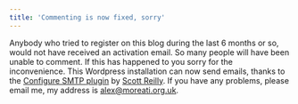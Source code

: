 ```yaml
---
title: 'Commenting is now fixed, sorry'
---
```


Anybody who tried to register on this blog during the last 6 months or
so, would not have received an activation email. So many people will
have been unable to comment. If this has happened to you sorry for the
inconvenience. This Wordpress installation can now send emails, thanks
to the [Configure SMTP
plugin](http://coffee2code.com/wp-plugins/configure-smtp/) by [Scott
Reilly](http://coffee2code.com/about/). If you have any problems, please
email me, my address is
[alex@moreati.org.uk](mailto:alex@moreati.org.uk).
